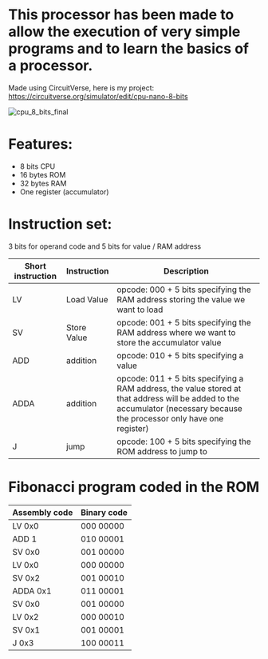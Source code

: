 # This processor has been made to allow the execution of very simple programs and to learn the basics of a processor.
Made using CircuitVerse, here is my project: https://circuitverse.org/simulator/edit/cpu-nano-8-bits

![cpu_8_bits_final](https://github.com/SebHub7/8-bits-processor/assets/160337978/0079dfc3-871c-4e0d-a260-0a8dbb460fdd)


# Features:
  - 8 bits CPU
  - 16 bytes ROM
  - 32 bytes RAM
  - One register (accumulator)

# Instruction set:
3 bits for operand code and 5 bits for value / RAM address

| Short instruction | Instruction | Description |
| --- | --- | --- |
| LV | Load Value | opcode: 000 + 5 bits specifying the RAM address storing the value we want to load |
| SV | Store Value | opcode: 001 + 5 bits specifying the RAM address where we want to store the accumulator value |
| ADD | addition | opcode: 010 + 5 bits specifying a value |
| ADDA | addition | opcode: 011 + 5 bits specifying a RAM address, the value stored at that address will be added to the accumulator (necessary because the processor only have one register) |
| J | jump | opcode: 100 + 5 bits specifying the ROM address to jump to |

# Fibonacci program coded in the ROM
| Assembly code | Binary code | 
| --- | --- |
| LV 0x0 | 000 00000 |
| ADD 1 | 010 00001 |
| SV 0x0 | 001 00000 |
| LV 0x0 | 000 00000 |
| SV 0x2 | 001 00010 |
| ADDA 0x1 | 011 00001 |
| SV 0x0 | 001 00000 |
| LV 0x2 | 000 00010 |
| SV 0x1 | 001 00001 |
| J 0x3 | 100 00011 |
